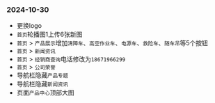 ### 2024-10-30
* 更换logo
* `首页`轮播图1上传6张新图
* `首页` > `产品展示`增加`清障车`、`高空作业车`、`电源车`、`救险车`、`随车吊`等5个按钮
* `首页` > `新闻资讯`
* `首页` > `经销商查询`电话修改为`18671966299`
* `首页` > `公司荣誉`
* 导航栏隐藏`产品专题`
* 导航栏隐藏`新闻资讯`
* 页面`产品中心`顶部大图
